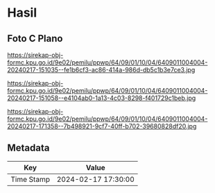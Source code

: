 # Hasil

## Foto C Plano

https://sirekap-obj-formc.kpu.go.id/9e02/pemilu/ppwp/64/09/01/10/04/6409011004004-20240217-151035--fe1b6cf3-ac86-414a-986d-db5c1b3e7ce3.jpg

https://sirekap-obj-formc.kpu.go.id/9e02/pemilu/ppwp/64/09/01/10/04/6409011004004-20240217-151058--e4104ab0-1a13-4c03-8298-f401729c1beb.jpg

https://sirekap-obj-formc.kpu.go.id/9e02/pemilu/ppwp/64/09/01/10/04/6409011004004-20240217-171358--7b498921-9cf7-40ff-b702-39680828df20.jpg


## Metadata

| Key        | Value               |
| ---------- | ------------------- |
| Time Stamp | 2024-02-17 17:30:00 |



